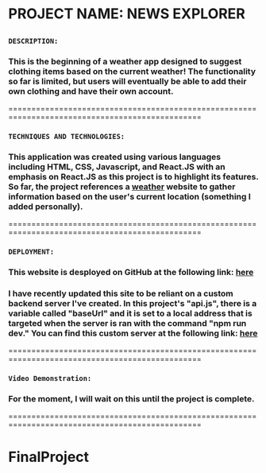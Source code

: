 # PROJECT NAME: NEWS EXPLORER

##

### **`DESCRIPTION:`**

### This is the beginning of a weather app designed to suggest clothing items based on the current weather! The functionality so far is limited, but users will eventually be able to add their own clothing and have their own account.

================================================================================================

### **`TECHNIQUES AND TECHNOLOGIES:`**

### This application was created using various languages including HTML, CSS, Javascript, and React.JS with an emphasis on React.JS as this project is to highlight its features. So far, the project references a [weather](https://openweathermap.org/) website to gather information based on the user's current location (something I added personally).

================================================================================================

### **`DEPLOYMENT:`**

### This website is desployed on GitHub at the following link: [here](https://bigredcoding.github.io/se_project_react/)

### I have recently updated this site to be reliant on a custom backend server I've created. In this project's "api.js", there is a variable called "baseUrl" and it is set to a local address that is targeted when the server is ran with the command "npm run dev." You can find this custom server at the following link: [here](https://github.com/BigRedCoding/se_project_express)

================================================================================================

### **`Video Demonstration:`**

### For the moment, I will wait on this until the project is complete.

================================================================================================

# FinalProject
